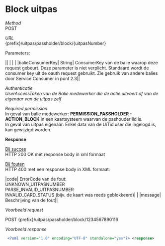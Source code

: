 ---
---

# Block uitpas

_Method_<br> POST

_URL_<br> {prefix}/uitpas/passholder/block/{uitpasNumber}

Parameters:

 

|| | | |
|balieConsumerKey| String| ConsumerKey van de balie waarop deze request gebeurt. Deze parameter is niet verplicht. Standaard wordt de consumer key uit de oauth request gebruikt. Zie gebruik van andere balies door Service Consumer in punt 2.3||

_Authenticatie_<br> _UserAccessToken van de Balie medewerker die de actie uitvoert of van de eigenaar van de uitpas zelf_

_Required permission_<br> In geval van balie medewerker: **PERMISSION\_PASSHOLDER - ACTION\_BLOCK** in een kaartsysteem waarvan de pashouder lid is.<br> In geval van uitpas eigenaar: Enkel data van de UiTid user die ingelogd is, kan gewijzigd worden.

**Response**

<u>Bij succes</u><br> HTTP 200 OK met response body in xml formaat

<u>Bij fouten</u><br> HTTP 400 met een response body in XML formaat:

 

|code| ErrorCode van de fout:<br> UNKNOWN\_UITPASNUMBER<br> PARSE\_INVALID\_UITPASNUMBER<br> INVALID\_CARD\_STATUS (bijv. de kaart was reeds geblokkeerd)| |
|message| Beschrijving van de fout||

_Voorbeeld request_

POST {prefix}/uitpas/passholder/block/1234567890116

_Voorbeeld response_


~~~xml
 <?xml version="1.0" encoding="UTF-8" standalone="yes"?> <response> 	<code>ACTION_SUCCEEDED</code> 	<message>The uitpas has been blocked.</message> </response>
~~~
